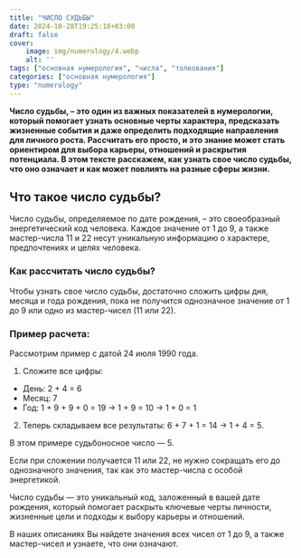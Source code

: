 ```yaml
---
title: "ЧИСЛО СУДЬБЫ"
date: 2024-10-28T19:25:18+03:00
draft: false
cover:
    image: img/numerology/4.webp
    alt: ''
tags: ["основная нумерология", "числа", "толкования"]
categories: ["основная нумерология"]
type: "numerology"
---
```



**Число судьбы, – это один из важных показателей в нумерологии, который помогает узнать основные черты характера, предсказать жизненные события и даже определить подходящие направления для личного роста. Рассчитать его просто, и это знание может стать ориентиром для выбора карьеры, отношений и раскрытия потенциала. В этом тексте расскажем, как узнать свое число судьбы, что оно означает и как может повлиять на разные сферы жизни.**

## Что такое число судьбы?

Число судьбы, определяемое по дате рождения, – это своеобразный энергетический код человека. Каждое значение от 1 до 9, а также мастер-числа 11 и 22 несут уникальную информацию о характере, предпочтениях и целях человека.

### Как рассчитать число судьбы?

Чтобы узнать свое число судьбы, достаточно сложить цифры дня, месяца и года рождения, пока не получится однозначное значение от 1 до 9 или одно из мастер-чисел (11 или 22).
### Пример расчета:

Рассмотрим пример с датой 24 июля 1990 года.

1.	Сложите все цифры:
*	День: 2 + 4 = 6
*	Месяц: 7
*	Год: 1 + 9 + 9 + 0 = 19 → 1 + 9 = 10 → 1 + 0 = 1

2.	Теперь складываем все результаты: 6 + 7 + 1 = 14 → 1 + 4 = 5.

В этом примере судьбоносное число — 5.

Если при сложении получается 11 или 22, не нужно сокращать его до однозначного значения, так как это мастер-числа с особой энергетикой.

Число судьбы — это уникальный код, заложенный в вашей дате рождения, который помогает раскрыть ключевые черты личности, жизненные цели и подходы к выбору карьеры и отношений.

В наших описаниях Вы найдете значения всех чисел от 1 до 9, а также мастер-чисел и узнаете, что они означают.


